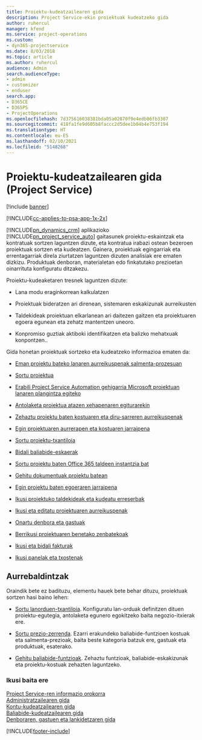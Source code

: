 ```yaml
---
title: Proiektu-kudeatzailearen gida
description: Project Service-ekin proiektuak kudeatzeko gida
author: ruhercul
manager: kfend
ms.service: project-operations
ms.custom:
- dyn365-projectservice
ms.date: 8/03/2018
ms.topic: article
ms.author: ruhercul
audience: Admin
search.audienceType:
- admin
- customizer
- enduser
search.app:
- D365CE
- D365PS
- ProjectOperations
ms.openlocfilehash: 7d375616038381bda05a02870f9e4edb06fb3307
ms.sourcegitcommit: 418fa1fe9d605b8faccc2d5dee1b04b4e753f194
ms.translationtype: HT
ms.contentlocale: eu-ES
ms.lasthandoff: 02/10/2021
ms.locfileid: "5148268"
---
```

# <a name="project-manager-guide-project-service"></a>Proiektu-kudeatzailearen gida (Project Service)

[!include [banner](../includes/psa-now-project-operations.md)]

[!INCLUDE[cc-applies-to-psa-app-1x-2x](../includes/cc-applies-to-psa-app-1x-2x.md)]

[!INCLUDE[pn_dynamics_crm](../includes/pn-dynamics-crm.md)] aplikazioko [!INCLUDE[pn_project_service_auto](../includes/pn-project-service-auto.md)] gaitasunek proiektu-eskaintzak eta kontratuak sortzen laguntzen dizute, eta kontratua irabazi ostean bezeroen proiektuak sortzen eta kudeatzen. Gainera, proiektuak egingarriak eta errentagarriak direla ziurtatzen laguntzen dizuten analisiak ere ematen dizkizu. Produktuak denboran, materialetan edo finkatutako prezioetan oinarrituta konfiguratu ditzakezu.  
  
 Proiektu-kudeaketaren tresnek laguntzen dizute:  
  
-   Lana modu eraginkorrean kalkulatzen  
  
-   Proiektuak bideratzen ari direnean, sistemaren eskakizunak aurreikusten  
  
-   Taldekideak proiektuan elkarlanean ari daitezen gaitzen eta proiektuaren egoera egunean eta zehatz mantentzen uneoro.  
  
-   Konpromiso guztiak aktiboki identifikatzen eta balizko mehatxuak konpontzen..  
  
Gida honetan proiektuak sortzeko eta kudeatzeko informazioa ematen da:  
  
-   [Eman proiektu bateko lanaren aurreikuspenak salmenta-prozesuan](../psa/provide-estimates-project-during-sales-process.md)  
  
-   [Sortu proiektua](../psa/create-project.md)  
  
-   [Erabili Project Service Automation gehigarria Microsoft proiektuan lanaren plangintza egiteko](../psa/add-plan-work-microsoft-project.md)  
  
-   [Antolaketa proiektua atazen xehapenaren egiturarekin](../psa/schedule-project-work-breakdown-structure.md)  
  
-   [Zehaztu proiektu baten kostuaren eta diru-sarreren aurreikuspenak](../psa/determine-project-cost-revenue-estimates.md)  
  
-   [Egin proiektuaren aurrerapen eta kostuaren jarraipena](../psa/track-project-progress-cost.md)  
  
-   [Sortu proiektu-txantiloia](../psa/create-project-template.md)  
  
-   [Bidali baliabide-eskaerak](../psa/submit-resource-requests.md)  
  
-   [Sortu proiektu baten Office 365 taldeen instantzia bat](../psa/create-office-365-group-project.md)  
  
-   [Gehitu dokumentuak proiektu batean](../psa/add-documents-project.md)  
  
-   [Egin proiektu baten egoeraren jarraipena](../psa/track-project-status.md)  
  
-   [Ikusi proiektuko taldekideak eta kudeatu erreserbak](../psa/view-project-team-members-manage-bookings.md)  
  
-   [Ikusi eta editatu proiektuaren aurreikuspenak](../psa/view-edit-project-estimates.md)  
  
-   [Onartu denbora eta gastuak](../psa/approve-time-expenses.md)  
  
-   [Berrikusi proiektuaren benetako zenbatekoak](../psa/review-project-actuals.md)  
  
-   [Ikusi eta bidali fakturak](../psa/view-send-invoices.md)  
  
-   [Ikusi panelak eta txostenak](../psa/view-dashboards-reports.md)  
  
## <a name="prerequisites"></a>Aurrebaldintzak  
 Oraindik bete ez badituzu, elementu hauek bete behar dituzu, proiektuak sortzen hasi baino lehen:  
  
-   [Sortu lanorduen-txantiloia](../psa/create-work-hours-template.md). Konfiguratu lan-orduak definitzen dituen proiektu-egutegia, antolaketa egunero egokitzeko baita negozio-itxierak ere.  
  
-   [Sortu prezio-zerrenda](../psa/create-price-list.md). Ezarri erakundeko baliabide-funtzioen kostuak eta salmenta-prezioak, baita beste kategoria batzuk ere, gastuak eta produktuak, esaterako.  
  
-   [Gehitu baliabide-funtzioak](../psa/add-resource-roles.md). Zehaztu funtzioak, baliabide-eskakizunak eta proiektu-kostuak zehazten laguntzeko.  
  
### <a name="see-also"></a>Ikusi baita ere  
 [Project Service-ren informazio orokorra](../psa/overview.md)   
 [Administratzailearen gida](../psa/admin-guide.md)   
 [Kontu-kudeatzailearen gida](../psa/account-manager-guide.md)   
 [Baliabide-kudeatzailearen gida](../psa/resource-manager-guide.md)   
 [Denboraren, gastuen eta lankidetzaren gida](../psa/time-expense-collaboration-guide.md)



[!INCLUDE[footer-include](../includes/footer-banner.md)]